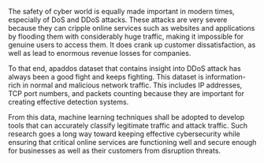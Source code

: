 
The safety of cyber world is equally made important in modern times, especially of DoS and DDoS attacks. These attacks are very severe because they can cripple online services such as websites and applications by flooding them with considerably huge traffic, making it impossible for genuine users to access them. It does crank up customer dissatisfaction, as well as lead to enormous revenue losses for companies.

To that end, apaddos dataset that contains insight into DDoS attack has always been a good fight and keeps fighting. This dataset is information-rich in normal and malicious network traffic. This includes IP addresses, TCP port numbers, and packets counting because they are important for creating effective detection systems.

From this data, machine learning techniques shall be adopted to develop tools that can accurately classify legitimate traffic and attack traffic. Such research goes a long way toward keeping effective cybersecurity while ensuring that critical online services are functioning well and secure enough for businesses as well as their customers from disruption threats.
